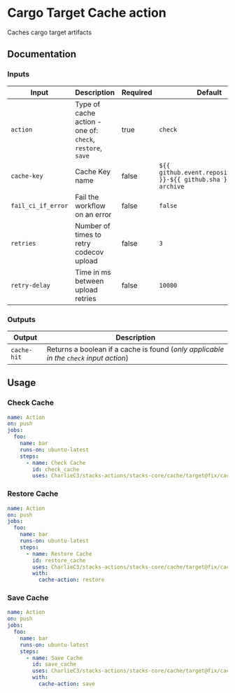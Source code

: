 # Cargo Target Cache action

Caches cargo target artifacts

## Documentation

### Inputs

| Input | Description | Required | Default |
| ------------------------------- | ----------------------------------------------------- | ------------------------- | ------------------------- |
| `action` | Type of cache action - one of: `check`, `restore`, `save` | true | `check` |
| `cache-key` | Cache Key name | false | `${{ github.event.repository.name }}-${{ github.sha }}-test-archive` |
| `fail_ci_if_error` | Fail the workflow on an error | false | `false` |
| `retries` | Number of times to retry codecov upload | false | `3` |
| `retry-delay` | Time in ms between upload retries | false | `10000` |

### Outputs

| Output | Description |
| ------------------------------- | ----------------------------------------------------- |
| `cache-hit` | Returns a boolean if a cache is found (_only applicable in the `check` input action_) |

## Usage

### Check Cache

```yaml
name: Action
on: push
jobs:
  foo:
    name: bar
    runs-on: ubuntu-latest
    steps:
      - name: Check Cache
        id: check_cache
        uses: CharlieC3/stacks-actions/stacks-core/cache/target@fix/cache-input-action
```

### Restore Cache

```yaml
name: Action
on: push
jobs:
  foo:
    name: bar
    runs-on: ubuntu-latest
    steps:
      - name: Restore Cache
        id: restore_cache
        uses: CharlieC3/stacks-actions/stacks-core/cache/target@fix/cache-input-action
        with:
          cache-action: restore
```

### Save Cache

```yaml
name: Action
on: push
jobs:
  foo:
    name: bar
    runs-on: ubuntu-latest
    steps:
      - name: Save Cache
        id: save_cache
        uses: CharlieC3/stacks-actions/stacks-core/cache/target@fix/cache-input-action
        with:
          cache-action: save
```
